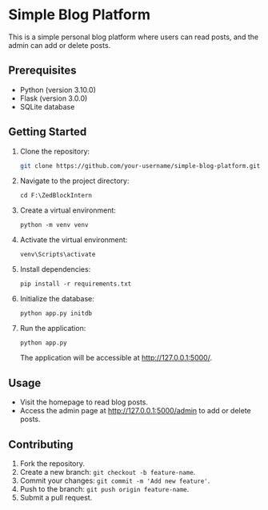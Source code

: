 # Simple Blog Platform

This is a simple personal blog platform where users can read posts, and the admin can add or delete posts.

## Prerequisites

- Python (version 3.10.0)
- Flask (version 3.0.0)
- SQLite database

## Getting Started

1. Clone the repository:

    ```bash
    git clone https://github.com/your-username/simple-blog-platform.git
    ```

2. Navigate to the project directory:

    ```
    cd F:\ZedBlockIntern
    ```

3. Create a virtual environment:

    ```
    python -m venv venv
    ```

4. Activate the virtual environment:

     ```
     venv\Scripts\activate
     ```

5. Install dependencies:

    ```
    pip install -r requirements.txt
    ```

6. Initialize the database:

    ```
    python app.py initdb
    ```

7. Run the application:

    ```
    python app.py
    ```

    The application will be accessible at http://127.0.0.1:5000/.

## Usage

- Visit the homepage to read blog posts.
- Access the admin page at http://127.0.0.1:5000/admin to add or delete posts.

## Contributing

1. Fork the repository.
2. Create a new branch: `git checkout -b feature-name`.
3. Commit your changes: `git commit -m 'Add new feature'`.
4. Push to the branch: `git push origin feature-name`.
5. Submit a pull request.

